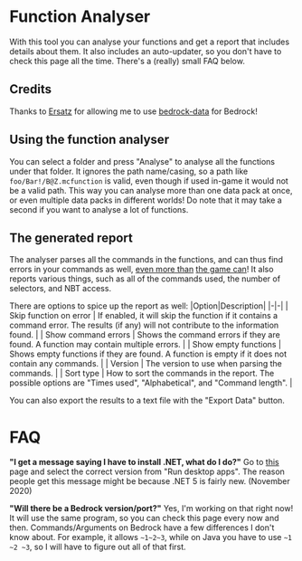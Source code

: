 # Function Analyser
With this tool you can analyse your functions and get a report that includes details about them. It also includes an auto-updater, so you don't have to check this page all the time. There's a (really) small FAQ below.

## Credits
Thanks to [Ersatz](https://github.com/Ersatz77) for allowing me to use [bedrock-data](https://github.com/Ersatz77/bedrock-data) for Bedrock!

## Using the function analyser
You can select a folder and press "Analyse" to analyse all the functions under that folder. It ignores the path name/casing, so a path like `foo/Bar!/B@Z.mcfunction` is valid, even though if used in-game it would not be a valid path. This way you can analyse more than one data pack at once, or even multiple data packs in different worlds! Do note that it may take a second if you want to analyse a lot of functions.

## The generated report
The analyser parses all the commands in the functions, and can thus find errors in your commands as well, [even more than](https://bugs.mojang.com/browse/MC-165773) [the game can](https://bugs.mojang.com/browse/MC-198113)! It also reports various things, such as all of the commands used, the number of selectors, and NBT access.

There are options to spice up the report as well:
|Option|Description|
|-|-|
| Skip function on error | If enabled, it will skip the function if it contains a command error. The results (if any) will not contribute to the information found. |
| Show command errors | Shows the command errors if they are found. A function may contain multiple errors. |
| Show empty functions | Shows empty functions if they are found. A function is empty if it does not contain any commands. |
| Version | The version to use when parsing the commands. |
| Sort type | How to sort the commands in the report. The possible options are "Times used", "Alphabetical", and "Command length". |

You can also export the results to a text file with the "Export Data" button.


# FAQ
**"I get a message saying I have to install .NET, what do I do?"**
Go to [this](https://dotnet.microsoft.com/download/dotnet-core/5.0/runtime/?utm_source=getdotnetcore&utm_medium=referral) page and select the correct version from "Run desktop apps".
The reason people get this message might be because .NET 5 is fairly new. (November 2020)

**"Will there be a Bedrock version/port?"**
Yes, I'm working on that right now! It will use the same program, so you can check this page every now and then.
Commands/Arguments on Bedrock have a few differences I don't know about. For example, it allows `~1~2~3`, while on Java you have to use `~1 ~2 ~3`, so I will have to figure out all of that first.
